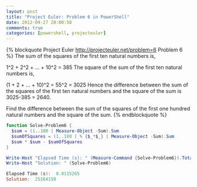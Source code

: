 ```yaml
---
layout: post
title: "Project Euler: Problem 6 in PowerShell"
date: 2012-09-27 20:00:58
comments: true
categories: [powershell, projecteuler]
---
```

{% blockquote Project Euler http://projecteuler.net/problem=6 Problem 6 %}
The sum of the squares of the first ten natural numbers is,

1^2 + 2^2 + ... + 10^2 = 385
The square of the sum of the first ten natural numbers is,

(1 + 2 + ... + 10)^2 = 55^2 = 3025
Hence the difference between the sum of the squares of the first ten natural numbers and the square of the sum is 3025-385 = 2640.

Find the difference between the sum of the squares of the first one hundred natural numbers and the square of the sum.
{% endblockquote %}

``` ps1
function Solve-Problem6 {
  $sum = (1..100 | Measure-Object -Sum).Sum
  $sumOfSquares = (1..100 | % {$_*$_} | Measure-Object -Sum).Sum
  $sum * $sum - $sumOfSquares
}

Write-Host "Elapsed Time (s): " (Measure-Command {Solve-Problem6}).TotalSeconds
Write-Host "Solution: " (Solve-Problem6)

Elapsed Time (s):  0.0115265
Solution:  25164150
```
